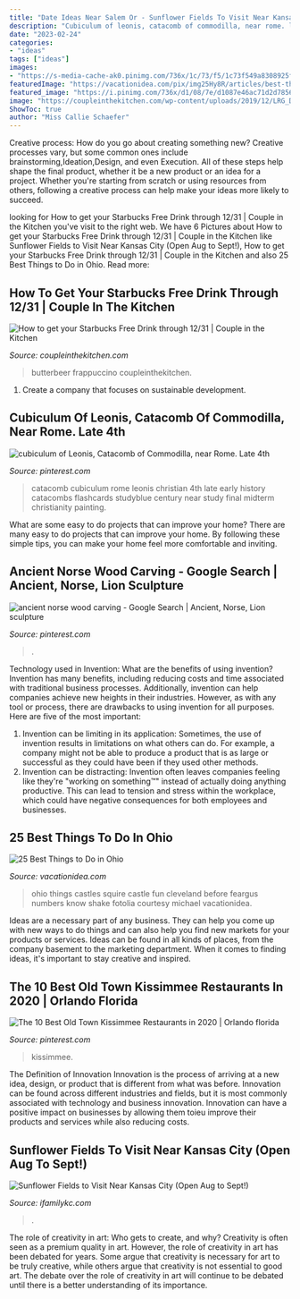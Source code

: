 ```yaml
---
title: "Date Ideas Near Salem Or - Sunflower Fields To Visit Near Kansas City (open Aug To Sept!)"
description: "Cubiculum of leonis, catacomb of commodilla, near rome. late 4th"
date: "2023-02-24"
categories:
- "ideas"
tags: ["ideas"]
images:
- "https://s-media-cache-ak0.pinimg.com/736x/1c/73/f5/1c73f549a8308925f947c4f4f728892d.jpg"
featuredImage: "https://vacationidea.com/pix/img25Hy8R/articles/best-things-to-do-in-ohio_g24_mobi.jpg"
featured_image: "https://i.pinimg.com/736x/d1/08/7e/d1087e46ac71d2d7856891e839ab04c9.jpg"
image: "https://coupleinthekitchen.com/wp-content/uploads/2019/12/LRG_DSC04305.jpg"
ShowToc: true
author: "Miss Callie Schaefer"
---
```



Creative process: How do you go about creating something new?
Creative processes vary, but some common ones include brainstorming,Ideation,Design, and even Execution. All of these steps help shape the final product, whether it be a new product or an idea for a project. Whether you're starting from scratch or using resources from others, following a creative process can help make your ideas more likely to succeed.

	

		
looking for How to get your Starbucks Free Drink through 12/31 | Couple in the Kitchen you've visit to the right web. We have 6 Pictures about How to get your Starbucks Free Drink through 12/31 | Couple in the Kitchen like Sunflower Fields to Visit Near Kansas City (Open Aug to Sept!), How to get your Starbucks Free Drink through 12/31 | Couple in the Kitchen and also 25 Best Things to Do in Ohio. Read more:
		
    
## How To Get Your Starbucks Free Drink Through 12/31 | Couple In The Kitchen

<img loading=lazy src="https://coupleinthekitchen.com/wp-content/uploads/2019/12/LRG_DSC04305.jpg" onerror="this.onerror=null;this.src='https://tse4.mm.bing.net/th?id=OIP.cahSi6CHTVBqvCnkqsOSVwHaLF&amp;pid=15.1';" alt="How to get your Starbucks Free Drink through 12/31 | Couple in the Kitchen">

_Source: coupleinthekitchen.com_

>butterbeer frappuccino coupleinthekitchen. 

	

1. Create a company that focuses on sustainable development.

    
## Cubiculum Of Leonis, Catacomb Of Commodilla, Near Rome. Late 4th

<img loading=lazy src="https://s-media-cache-ak0.pinimg.com/736x/1c/73/f5/1c73f549a8308925f947c4f4f728892d.jpg" onerror="this.onerror=null;this.src='https://tse2.mm.bing.net/th?id=OIP.3lwIXgHH58igDLVqfklWAQEsDS&amp;pid=15.1';" alt="cubiculum of Leonis, Catacomb of Commodilla, near Rome. Late 4th">

_Source: pinterest.com_

>catacomb cubiculum rome leonis christian 4th late early history catacombs flashcards studyblue century near study final midterm christianity painting. 

	

What are some easy to do projects that can improve your home?
There are many easy to do projects that can improve your home. By following these simple tips, you can make your home feel more comfortable and inviting.

    
## Ancient Norse Wood Carving - Google Search | Ancient, Norse, Lion Sculpture

<img loading=lazy src="https://i.pinimg.com/736x/07/b4/b1/07b4b1cd701900ab7d579d491731197c.jpg" onerror="this.onerror=null;this.src='https://tse4.mm.bing.net/th?id=OIP._-W0iiQKYGYot4lALmh4WAHaE7&amp;pid=15.1';" alt="ancient norse wood carving - Google Search | Ancient, Norse, Lion sculpture">

_Source: pinterest.com_

>. 

	

Technology used in Invention: What are the benefits of using invention?
Invention has many benefits, including reducing costs and time associated with traditional business processes. Additionally, invention can help companies achieve new heights in their industries. However, as with any tool or process, there are drawbacks to using invention for all purposes. Here are five of the most important: 
1) Invention can be limiting in its application: Sometimes, the use of invention results in limitations on what others can do. For example, a company might not be able to produce a product that is as large or successful as they could have been if they used other methods. 
2) Invention can be distracting: Invention often leaves companies feeling like they're "working on something™" instead of actually doing anything productive. This can lead to tension and stress within the workplace, which could have negative consequences for both employees and businesses.

    
## 25 Best Things To Do In Ohio

<img loading=lazy src="https://vacationidea.com/pix/img25Hy8R/articles/best-things-to-do-in-ohio_g24_mobi.jpg" onerror="this.onerror=null;this.src='https://tse4.mm.bing.net/th?id=OIP.f09nqrhbkh_cMVRisboBpQAAAA&amp;pid=15.1';" alt="25 Best Things to Do in Ohio">

_Source: vacationidea.com_

>ohio things castles squire castle fun cleveland before feargus numbers know shake fotolia courtesy michael vacationidea. 

	

Ideas are a necessary part of any business. They can help you come up with new ways to do things and can also help you find new markets for your products or services. Ideas can be found in all kinds of places, from the company basement to the marketing department. When it comes to finding ideas, it's important to stay creative and inspired.

    
## The 10 Best Old Town Kissimmee Restaurants In 2020 | Orlando Florida

<img loading=lazy src="https://i.pinimg.com/736x/d1/08/7e/d1087e46ac71d2d7856891e839ab04c9.jpg" onerror="this.onerror=null;this.src='https://tse2.mm.bing.net/th?id=OIP.7AWUy5N5NxNu16mxpv5TFwHaLH&amp;pid=15.1';" alt="The 10 Best Old Town Kissimmee Restaurants in 2020 | Orlando florida">

_Source: pinterest.com_

>kissimmee. 

	

The Definition of Innovation
Innovation is the process of arriving at a new idea, design, or product that is different from what was before. Innovation can be found across different industries and fields, but it is most commonly associated with technology and business innovation. Innovation can have a positive impact on businesses by allowing them toieu improve their products and services while also reducing costs.

    
## Sunflower Fields To Visit Near Kansas City (Open Aug To Sept!)

<img loading=lazy src="https://www.ifamilykc.com/blog/wp-content/uploads/2020/08/Sunflower-Fields-Near-Kansas-City-2.jpg" onerror="this.onerror=null;this.src='https://tse3.mm.bing.net/th?id=OIP.tVKOEzPCO0CUil-6b3VnmQHaDy&amp;pid=15.1';" alt="Sunflower Fields to Visit Near Kansas City (Open Aug to Sept!)">

_Source: ifamilykc.com_

>. 

	

The role of creativity in art: Who gets to create, and why?
Creativity is often seen as a premium quality in art. However, the role of creativity in art has been debated for years. Some argue that creativity is necessary for art to be truly creative, while others argue that creativity is not essential to good art. The debate over the role of creativity in art will continue to be debated until there is a better understanding of its importance.

